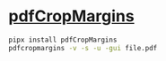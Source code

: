 # [pdfCropMargins](https://github.com/abarker/pdfCropMargins)

```sh
pipx install pdfCropMargins
pdfcropmargins -v -s -u -gui file.pdf
```